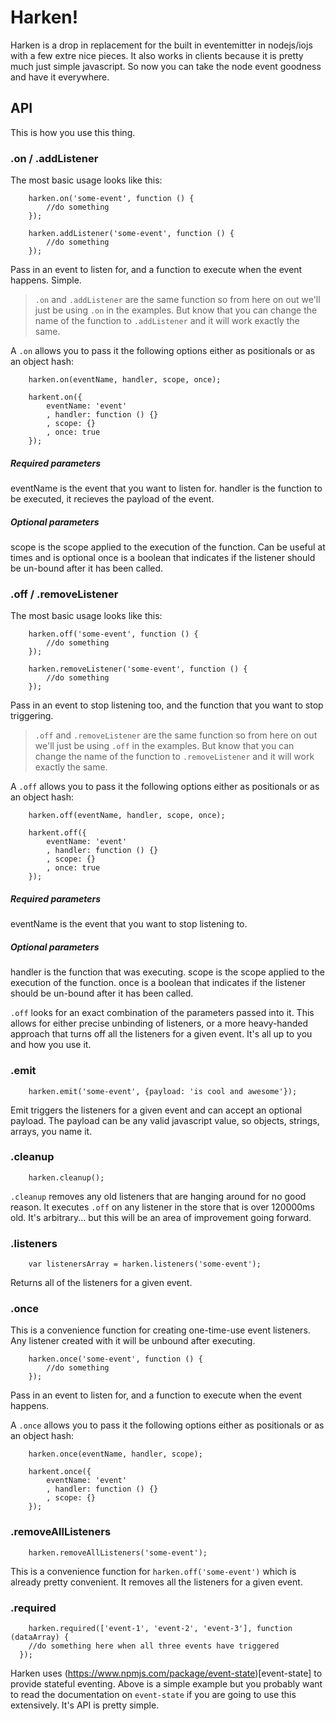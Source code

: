 # Harken!
Harken is a drop in replacement for the built in eventemitter in nodejs/iojs with a few extre nice pieces. It also works in clients because it is pretty much just simple javascript. So now you can take the node event goodness and have it everywhere.

## API

This is how you use this thing.

### .on / .addListener
The most basic usage looks like this:
```
    harken.on('some-event', function () {
        //do something
    });

    harken.addListener('some-event', function () {
        //do something
    });
```
Pass in an event to listen for, and a function to execute when the event happens. Simple.

>`.on` and `.addListener` are the same function so from here on out we'll just be using `.on` in the examples. But know that you can change the name of the function to `.addListener` and it will work exactly the same.

A `.on` allows you to pass it the following options either as positionals or as an object hash:
```
    harken.on(eventName, handler, scope, once);

    harkent.on({
        eventName: 'event'
        , handler: function () {}
        , scope: {}
        , once: true
    });
```
##### Required parameters
eventName is the event that you want to listen for.
handler is the function to be executed, it recieves the payload of the event.

##### Optional parameters
scope is the scope applied to the execution of the function. Can be useful at times and is optional
once is a boolean that indicates if the listener should be un-bound after it has been called.

### .off / .removeListener
The most basic usage looks like this:
```
    harken.off('some-event', function () {
        //do something
    });

    harken.removeListener('some-event', function () {
        //do something
    });
```
Pass in an event to stop listening too, and the function that you want to stop triggering.

>`.off` and `.removeListener` are the same function so from here on out we'll just be using `.off` in the examples. But know that you can change the name of the function to `.removeListener` and it will work exactly the same.

A `.off` allows you to pass it the following options either as positionals or as an object hash:
```
    harken.off(eventName, handler, scope, once);

    harkent.off({
        eventName: 'event'
        , handler: function () {}
        , scope: {}
        , once: true
    });
```
##### Required parameters
eventName is the event that you want to stop listening to.

##### Optional parameters
handler is the function that was executing.
scope is the scope applied to the execution of the function.
once is a boolean that indicates if the listener should be un-bound after it has been called.

`.off` looks for an exact combination of the parameters passed into it. This allows for either precise unbinding of listeners, or a more heavy-handed approach that turns off all the listeners for a given event. It's all up to you and how you use it.

### .emit
```
    harken.emit('some-event', {payload: 'is cool and awesome'});
```

Emit triggers the listeners for a given event and can accept an optional payload. The payload can be any valid javascript value, so objects, strings, arrays, you name it.

### .cleanup
```
    harken.cleanup();
```

`.cleanup` removes any old listeners that are hanging around for no good reason. It executes `.off` on any listener in the store that is over 120000ms old. It's arbitrary... but this will be an area of improvement going forward.

### .listeners
```
    var listenersArray = harken.listeners('some-event');
```
Returns all of the listeners for a given event.

### .once
This is a convenience function for creating one-time-use event listeners. Any listener created with it will be unbound after executing.
```
    harken.once('some-event', function () {
        //do something
    });
```
Pass in an event to listen for, and a function to execute when the event happens.

A `.once` allows you to pass it the following options either as positionals or as an object hash:
```
    harken.once(eventName, handler, scope);

    harkent.once({
        eventName: 'event'
        , handler: function () {}
        , scope: {}
    });
```
### .removeAllListeners
```
    harken.removeAllListeners('some-event');
```

This is a convenience function for `harken.off('some-event')` which is already pretty convenient. It removes all the listeners for a given event.

### .required
```
    harken.required(['event-1', 'event-2', 'event-3'], function (dataArray) {
    //do something here when all three events have triggered
  });
```
Harken uses (https://www.npmjs.com/package/event-state)[event-state] to provide stateful eventing. Above is a simple example but you probably want to read the documentation on `event-state` if you are going to use this extensively. It's API is pretty simple.
